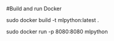 
#Build and run Docker

sudo docker build -t mlpython:latest .

sudo docker run  -p 8080:8080 mlpython
